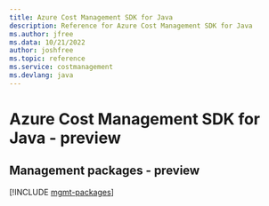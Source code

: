 ```yaml
---
title: Azure Cost Management SDK for Java
description: Reference for Azure Cost Management SDK for Java
ms.author: jfree
ms.data: 10/21/2022
author: joshfree
ms.topic: reference
ms.service: costmanagement
ms.devlang: java
---
```

# Azure Cost Management SDK for Java - preview

## Management packages - preview
[!INCLUDE [mgmt-packages](cost-management-mgmt-index.md)]